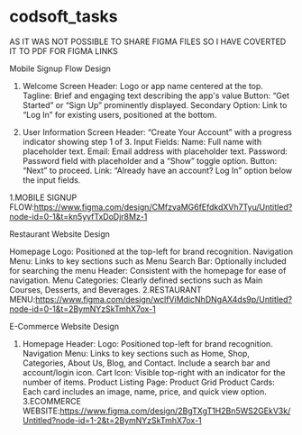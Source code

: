 # codsoft_tasks

AS IT WAS NOT POSSIBLE TO SHARE FIGMA FILES SO I HAVE COVERTED IT TO PDF 
FOR FIGMA LINKS 

Mobile Signup Flow Design
1. Welcome Screen
Header: Logo or app name centered at the top.
Tagline: Brief and engaging text describing the app's value
 Button: “Get Started” or “Sign Up” prominently displayed.
Secondary Option: Link to “Log In” for existing users, positioned at the bottom.

2. User Information Screen
Header: “Create Your Account” with a progress indicator showing step 1 of 3.
Input Fields:
Name: Full name with placeholder text.
Email: Email address with placeholder text.
Password: Password field with placeholder and a “Show” toggle option.
Button: “Next” to proceed.
Link: “Already have an account? Log In” option below the input fields.

1.MOBILE SIGNUP FLOW:https://www.figma.com/design/CMfzvaMG6fEfdkdXVh7Tyu/Untitled?node-id=0-1&t=kn5yyfTxDoDjr8Mz-1

Restaurant Website Design

Homepage Logo: Positioned at the top-left for brand recognition.
Navigation Menu: Links to key sections such as Menu
Search Bar: Optionally included for searching the menu
Header: Consistent with the homepage for ease of navigation.
Menu Categories:
 Clearly defined sections such as  Main Courses, Desserts, and Beverages.
2.RESTAURANT MENU:https://www.figma.com/design/wclfViMdicNhDNgAX4ds9p/Untitled?node-id=0-1&t=2BymNYzSkTmhX7ox-1


E-Commerce Website Design
1. Homepage
Header:
Logo: Positioned top-left for brand recognition.
Navigation Menu: Links to key sections such as Home, Shop, Categories, About Us, Blog, and Contact. Include a search bar and account/login icon.
Cart Icon: Visible top-right with an indicator for the number of items.
Product Listing Page:
Product Grid
Product Cards: Each card includes an image, name, price, and quick view option.
3.ECOMMERCE WEBSITE:https://www.figma.com/design/2BgTXgT1H2Bn5WS2GEkV3k/Untitled?node-id=1-2&t=2BymNYzSkTmhX7ox-1
